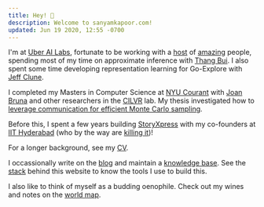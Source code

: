 ```yaml
---
title: Hey! 👋
description: Welcome to sanyamkapoor.com!
updated: Jun 19 2020, 12:55 -0700
---
```


I'm at [Uber AI Labs](https://www.uber.com/us/en/uberai/), fortunate to be working
with a [host](http://karaletsos.com) of [amazing](https://people.orie.cornell.edu/mup3/)
people, spending most of my time on approximate inference with [Thang Bui](https://thangbui.github.io). I also spent some time developing representation learning for Go-Explore with [Jeff Clune](http://jeffclune.com/).

I completed my Masters in Computer Science at [NYU Courant](https://cs.nyu.edu)
with [Joan Bruna](https://cims.nyu.edu/~bruna/) and other researchers in the
[CILVR](https://wp.nyu.edu/cilvr/) lab. My thesis investigated how to [leverage
communication for efficient Monte Carlo sampling](https://cs.nyu.edu/media/publications/kapoor_sanyam.pdf).

Before this, I spent a few years building [StoryXpress](https://storyxpress.co/)
with my co-founders at [IIT Hyderabad](https://www.iith.ac.in/)
(who by the way are [killing it](https://www.forbes.com/profile/storyxpress/?list=30under30-asia-media-marketing-advertising#22c9b8ad1f85))!

For a longer background, see my [CV](https://files.sanyamkapoor.com/cv.pdf).

I occassionally write on the [blog](/blog) and maintain a [knowledge base](/kb).
See the [stack](/stack) behind this website to know the tools I use to build
this.

I also like to think of myself as a budding oenophile. Check out my wines and
notes on the [world map](//wine.sanyamkapoor.com).
